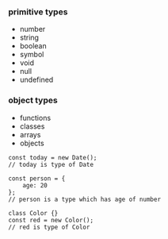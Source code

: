 ### primitive types
 - number
 - string
 - boolean
 - symbol
 - void
 - null
 - undefined

### object types
 - functions
 - classes
 - arrays
 - objects

```
const today = new Date();
// today is type of Date

const person = {
    age: 20
};
// person is a type which has age of number

class Color {}
const red = new Color();
// red is type of Color
```